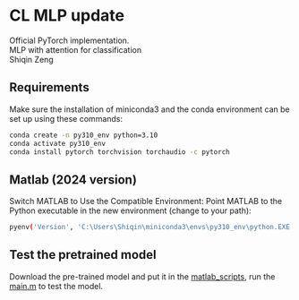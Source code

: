 # CL MLP update

Official PyTorch implementation.<br>
MLP with attention for classification<br>
Shiqin Zeng<br>


## Requirements

Make sure the installation of miniconda3 and the conda environment can be set up using these commands:

```.bash
conda create -n py310_env python=3.10
conda activate py310_env
conda install pytorch torchvision torchaudio -c pytorch
```

## Matlab (2024 version) 
Switch MATLAB to Use the Compatible Environment: Point MATLAB to the Python executable in the new environment (change to your path):
```.bash
pyenv('Version', 'C:\Users\Shiqin\miniconda3\envs\py310_env\python.EXE');
```

## Test the pretrained model
Download the pre-trained model and put it in the [matlab_scripts](matlab_scripts), run the [main.m](matlab_scripts/main) to test the model.






